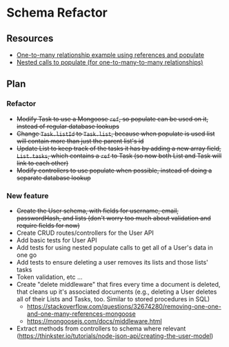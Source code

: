 # Schema Refactor

## Resources

- [One-to-many relationship example using references and populate](https://medium.com/@brandon.lau86/one-to-many-relationships-with-mongodb-and-mongoose-in-node-express-d5c9d23d93c2)
- [Nested calls to populate (for one-to-many-to-many relationships)](https://stackoverflow.com/a/34444982)

## Plan

### Refactor

- ~~Modify Task to use a Mongoose `ref`, so populate can be used on it, instead of regular database lookups~~
- ~~Change `Task.listId` to `Task.list`, because when populate is used list will contain more than just the parent list's id~~
- ~~Update List to keep track of the tasks it has by adding a new array field, `List.tasks`, which contains a `ref` to Task (so now both List and Task will link to each other)~~
- ~~Modify controllers to use populate when possible, instead of doing a separate database lookup~~

### New feature

- ~~Create the User schema, with fields for username, email, passwordHash, and lists (don't worry too much about validation and require fields for now)~~
- Create CRUD routes/controllers for the User API
- Add basic tests for User API
- Add tests for using nested populate calls to get all of a User's data in one go
- Add tests to ensure deleting a user removes its lists and those lists' tasks
- Token validation, etc ...
- Create "delete middleware" that fires every time a document is deleted, that cleans up it's associated documents (e.g., deleting a User deletes all of their Lists and Tasks, too. Similar to stored procedures in SQL)
  - https://stackoverflow.com/questions/32674280/removing-one-one-and-one-many-references-mongoose
  - https://mongoosejs.com/docs/middleware.html
- Extract methods from controllers to schema where relevant (https://thinkster.io/tutorials/node-json-api/creating-the-user-model)
